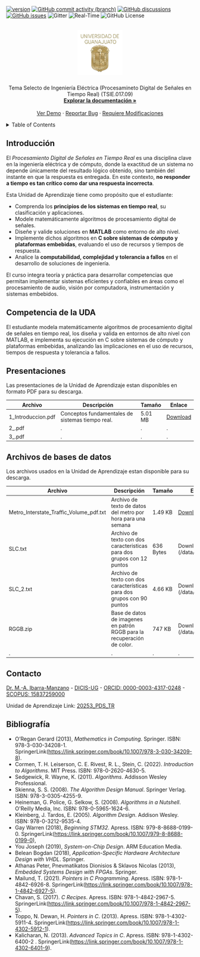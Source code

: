 [![version](https://img.shields.io/badge/version-1.0.0-blue)](https://github.com/ibarram/PDS_TR/)
[![GitHub commit activity (branch)](https://img.shields.io/github/commit-activity/w/ibarram/PDS_TR)](https://github.com/ibarram/PDS_TR/)
[![GitHub discussions](https://img.shields.io/github/discussions/ibarram/PDS_TR)](https://github.com/ibarram/PDS_TR/discussions)
[![GitHub issues](https://img.shields.io/github/issues/ibarram/PDS_TR)](https://github.com/ibarram/PDS_TR/issues)
![Gitter](https://img.shields.io/gitter/room/ibarram/PDS_TR)
![Real-Time](https://img.shields.io/badge/Real--Time-%E2%8F%B1-blue)
![GitHub License](https://img.shields.io/github/license/ibarram/PDS_TR)

<br />
<div align="center">
  <a href="https://github.com/ibarram/PDS_TR">
    <img src="/doc/img/escudo-png.png" alt="Logo" width="120" height="120">
  </a>

  <h3 align="center"></h3>

  <p align="center">
    Tema Selecto de Ingeniería Eléctrica (Procesamineto Digital de Señales en Tiempo Real) (TSIE.017.09)
    <br />
    <a href="https://github.com/ibarram/PDS_TR"><strong>Explorar la documentación »</strong></a>
    <br />
    <br />
    <a href="https://github.com/ibarram/PDS_TR">Ver Demo</a>
    ·
    <a href="https://github.com/ibarram/PDS_TR/issues">Reportar Bug</a>
    ·
    <a href="https://github.com/ibarram/PDS_TR/issues">Requiere Modificaciones</a>
  </p>
</div>

<details><summary>Table of Contents</summary><p>
 
 * [Introducción](#Introducción)

 * [Competencia de la Unidad de Aprendizaje](#Competencia-de-la-UDA)

 * [Presentaciones](#Presentaciones)

 * [Bases de datos utilizadas en las Unidad de Aprendizaje](#Archivos-de-bases-de-datos)

 * [Contacto](#Contacto)

 * [Bibliografía](#Bibliografía)

 * [Licencia](https://github.com/ibarram/PDS_TR/blob/main/LICENSE)

</p></details><p></p>

## Introducción

El *Procesamiento Digital de Señales en Tiempo Real* es una disciplina clave en la ingeniería eléctrica y de cómputo, donde la exactitud de un sistema no depende únicamente del resultado lógico obtenido, sino también del instante en que la respuesta es entregada. En este contexto, **no responder a tiempo es tan crítico como dar una respuesta incorrecta**.  

Esta Unidad de Aprendizaje tiene como propósito que el estudiante:  
- Comprenda los **principios de los sistemas en tiempo real**, su clasificación y aplicaciones.  
- Modele matemáticamente algoritmos de procesamiento digital de señales.  
- Diseñe y valide soluciones en **MATLAB** como entorno de alto nivel.  
- Implemente dichos algoritmos en **C sobre sistemas de cómputo y plataformas embebidas**, evaluando el uso de recursos y tiempos de respuesta.  
- Analice la **computabilidad, complejidad y tolerancia a fallos** en el desarrollo de soluciones de ingeniería.  

El curso integra teoría y práctica para desarrollar competencias que permitan implementar sistemas eficientes y confiables en áreas como el procesamiento de audio, visión por computadora, instrumentación y sistemas embebidos.  

## Competencia de la UDA

El estudiante modela matemáticamente algoritmos de procesamiento digital de señales en tiempo real, los diseña y valida en entornos de alto nivel con MATLAB, e implementa su ejecución en C sobre sistemas de cómputo y plataformas embebidas, analizando las implicaciones en el uso de recursos, tiempos de respuesta y tolerancia a fallos.

## Presentaciones

Las presentaciones de la Unidad de Aprendizaje estan disponibles en formato PDF para su descarga.

|Archivo|Descripción|Tamaño|Enlace|
|---|---|---|---|
|1_Introduccion.pdf|Conceptos fundamentales de sistemas tiempo real.|5.01 MB|[Download](/doc/slide/1_Introduccion.pdf)|
|2_.pdf|.|.|.|
|3_.pdf|.|.|.|

## Archivos de bases de datos

Los archivos usados en la Unidad de Aprendizaje estan disponible para su descarga.

|Archivo|Descripción|Tamaño|Enlace|
|---|---|---|---|
|Metro_Interstate_Traffic_Volume_pdf.txt|Archivo de texto de datos del metro por hora para una semana|1.49 KB|[Download](/data/Metro_Interstate_Traffic_Volume_pdf.txt)|
|SLC.txt|Archivo de texto con dos caracteristicas para dos grupos con 12 puntos|636 Bytes|Download](/data/SLC.txt)|
|SLC_2.txt|Archivo de texto con dos características para dos grupos con 90 puntos|4.66 KB|Download](/data/SLC_2.txt)|
|RGGB.zip|Base de datos de imagenes en patrón RGGB para la recuperación de color.|747 KB|Download](/data/RGGB.zip)|
|.|.|.|.|

## Contacto

[Dr. M.-A. Ibarra-Manzano](mailto:ibarram@ugto.mx?subject=[GitHub]%2020253%20PDS_TR) - [DICIS-UG](http://www.posgrados.ugto.mx/Profesores/Perfil.aspx?id=20150) - [ORCID: 0000-0003-4317-0248](https://orcid.org/0000-0003-4317-0248) - [SCOPUS: 15837259000](https://www.scopus.com/authid/detail.uri?authorId=15837259000)

Unidad de Aprendizaje Link: [20253_PDS_TR](https://github.com/ibarram/PDS_TR/)

## Bibliografía

- O’Regan Gerard (2013), *Mathematics in Computing*. Springer. ISBN: 978-3-030-34208-1. SpringerLink(https://link.springer.com/book/10.1007/978-3-030-34209-8).
- Cormen, T. H. Leiserson, C. E. Rivest, R. L., Stein, C. (2022). *Introduction to Algorithms*. MIT Press. ISBN: 978-0-2620-4630-5.
- Sedgewick, R. Wayne, K. (2011). *Algorithms*. Addisson Wesley Professional. 
- Skienna, S. S. (2008). *The Algorithm Design Manual*. Springer Verlag. ISBN: 978-3-0305-4255-9.
- Heineman, G. Police, G. Selkow, S. (2008). *Algorithms in a Nutshell*. O'Reilly Media, Inc. ISBN: 978-0-5965-1624-6.
- Kleinberg, J. Tardos, E. (2005). *Algorithm Design*. Addison Wesley. ISBN: 978-0-3212-9535-4.
- Gay Warren (2018), *Beginning STM32*. Apress. ISBN: 979-8-8688-0199-0. SpringerLink(https://link.springer.com/book/10.1007/979-8-8688-0199-0),  
- You Joseph (2019), *System-on-Chip Design*. ARM Education Media.
- Belean Bogdan (2018), *Application-Specific Hardware Architecture Design with VHDL*. Springer.  
- Athanas Peter, Pnevmatikatos Dionisios & Sklavos Nicolas (2013), *Embedded Systems Design with FPGAs*. Springer.
- Mailund, T. (2021). *Pointers in C Programming*. Apress. ISBN: 978-1-4842-6926-8. SpringerLink(https://link.springer.com/book/10.1007/978-1-4842-6927-5).
- Chavan, S. (2017). *C Recipes*. Apress. ISBN: 978-1-4842-2967-5. SpringerLink(https://link.springer.com/book/10.1007/978-1-4842-2967-5).
- Toppo, N. Dewan, H. *Pointers in C*. (2013). Apress. ISBN: 978-1-4302-5911-4. SpringerLink(https://link.springer.com/book/10.1007/978-1-4302-5912-1).
- Kalicharan, N. (2013). *Advanced Topics in C*. Apress. ISBN: 
978-1-4302-6400-2 . SpringerLink(https://link.springer.com/book/10.1007/978-1-4302-6401-9).
